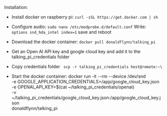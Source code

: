 Installation:

- Install docker on raspberry pi:
`curl -sSL https://get.docker.com | sh`


- Configure audio:
`sudo nano /etc/modprobe.d/default.conf`
Write: `options snd_hda_intel index=1`
save and reboot

- Download the docker container:
`docker pull donaldflynn/talking_pi`

- Get an Open AI API key and google cloud key and add it to the talking_pi_credentials folder

- Copy credentials folder
` scp -r talking_pi_credentials host@remote:~\`


- Start the docker container:
docker run -it --rm --device /dev/snd \
-e GOOGLE_APPLICATION_CREDENTIALS=/app/google_cloud_key.json \
-e OPENAI_API_KEY=$(cat ~/talking_pi_credentials/openai) \
-v ~/talking_pi_credentials/google_cloud_key.json:/app/google_cloud_key.json \
donaldflynn/talking_pi